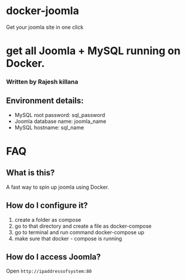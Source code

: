 # docker-joomla

Get your joomla site in one click
# get all  Joomla + MySQL running on Docker. 
### Written by Rajesh killana

## Environment details:
- MySQL root password: sql_password
- Joomla database name: joomla_name
- MySQL hostname: sql_name

# FAQ


## What is this?
A fast way to spin up joomla using Docker.

## How do I configure it?
1. create a folder as compose
2.  go to that directory and create a file as docker-compose
3. go to terminal and run command docker-compose up
4. make sure that docker - compose is running



## How do I access Joomla?
Open `http://ipaddressofsystem:80`
